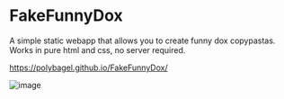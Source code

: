 # FakeFunnyDox

A simple static webapp that allows you to create funny dox copypastas.
Works in pure html and css, no server required.

https://polybagel.github.io/FakeFunnyDox/

![image](https://user-images.githubusercontent.com/45583576/150393152-bc995b69-9e30-45a7-ba50-12914f9ae6ab.png)
